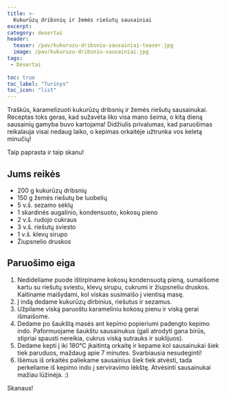 ```yaml
---
title: >-
  Kukurūzų dribsnių ir žemės riešutų sausainiai
excerpt:
category: desertai
header:
  teaser: /pav/kukuruzu-dribsniu-sausainiai-teaser.jpg
  image: /pav/kukuruzu-dribsniu-sausainiai.jpg
tags:
 - Desertai
 
toc: true
toc_label: "Turinys"
toc_icon: "list"
---
```


Traškūs, karamelizuoti kukurūzų dribsnių ir žemės riešutų sausainukai. Receptas toks geras, kad sužavėta liko visa mano šeima, o kitą dieną sausainių gamyba buvo kartojama! Didžiulis privalumas, kad paruošimas reikalauja visai nedaug laiko, o kepimas orkaitėje užtrunka vos keletą minučių! 

Taip paprasta ir taip skanu!

## Jums reikės

* 200 g kukurūzų dribsnių
* 150 g žemės riešutų be luobelių
* 5 v.š. sezamo sėklų
* 1 skardinės augalinio, kondensuoto, kokosų pieno
* 2 v.š. rudojo cukraus
* 3 v.š. riešutų sviesto
* 1 v.š. klevų sirupo
* Žiupsnelio druskos

## Paruošimo eiga

1. Nedideliame puode ištirpiname kokosų kondensuotą pieną, sumaišome kartu su riešutų sviestu, klevų sirupu, cukrumi ir žiupsneliu druskos. Kaitiname maišydami, kol viskas susimaišo į vientisą masę.
2. Į indą dedame kukurūzų dirbinius, riešutus ir sezamus.
3. Užpilame viską paruoštu karameliniu kokosų pienu ir viską gerai išmaišome.
4. Dedame po šaukštą masės ant kepimo popieriumi padengto kepimo indo. Paformuojame šaukštu sausainukus (gali atrodyti gana birūs, stipriai spausti nereikia, cukrus viską sutrauks ir suklijuos).
5. Dedame kepti į iki 180°C įkaitintą orkaitę ir kepame kol sausainukai šiek tiek paruduos, maždaug apie 7 minutes. Svarbiausia nesudeginti!
6. Išėmus iš orkaitės paliekame sausainius šiek tiek atvėsti, tada perkeliame iš kepimo indo į serviravimo lėkštę. Atvėsinti sausainukai mažiau lūžinėja. :)

Skanaus!